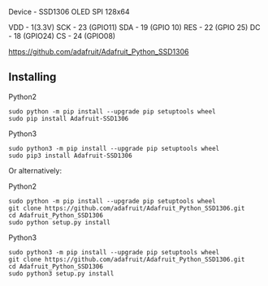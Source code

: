 Device - SSD1306 OLED SPI 128x64

VDD - 1(3.3V)
SCK - 23 (GPIO11)
SDA - 19 (GPIO 10)
RES - 22 (GPIO 25)
DC - 18 (GPIO24)
CS - 24 (GPIO08)

https://github.com/adafruit/Adafruit_Python_SSD1306


Installing
----------
Python2
```
sudo python -m pip install --upgrade pip setuptools wheel
sudo pip install Adafruit-SSD1306
```
Python3
```
sudo python3 -m pip install --upgrade pip setuptools wheel
sudo pip3 install Adafruit-SSD1306
```

Or alternatively:


Python2
```
sudo python -m pip install --upgrade pip setuptools wheel
git clone https://github.com/adafruit/Adafruit_Python_SSD1306.git
cd Adafruit_Python_SSD1306
sudo python setup.py install
```
Python3
```
sudo python3 -m pip install --upgrade pip setuptools wheel
git clone https://github.com/adafruit/Adafruit_Python_SSD1306.git
cd Adafruit_Python_SSD1306
sudo python3 setup.py install
```

